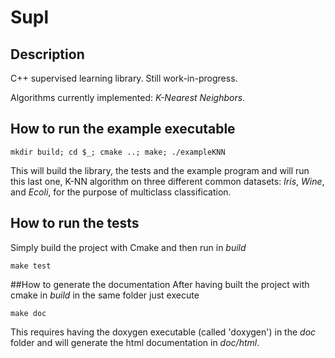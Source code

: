 # Supl

## Description
C++ supervised learning library. Still work-in-progress.

Algorithms currently implemented: *K-Nearest Neighbors*.  

## How to run the example executable
```
mkdir build; cd $_; cmake ..; make; ./exampleKNN
```
This will build the library, the tests and the example program and will run this last one,
K-NN algorithm on three different common datasets: *Iris*, *Wine*, and *Ecoli*,
for the purpose of multiclass classification.

## How to run the tests
Simply build the project with Cmake and then run in *build*
```
make test
```

##How to generate the documentation
After having built the project with cmake in *build* in the same folder just execute
```
make doc
```
This requires having the doxygen executable (called 'doxygen') in the *doc* folder and will generate the html
documentation in *doc/html*.